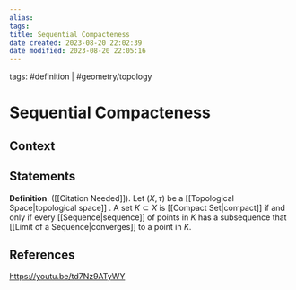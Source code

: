 ```yaml
---
alias: 
tags: 
title: Sequential Compacteness
date created: 2023-08-20 22:02:39
date modified: 2023-08-20 22:05:16
---
```


tags: #definition | #geometry/topology

# Sequential Compacteness

## Context

## Statements

**Definition**. ([[Citation Needed]]). Let $(X,\tau)$ be a [[Topological Space|topological space]] . A set $K\subset X$ is [[Compact Set|compact]] if and only if every [[Sequence|sequence]] of points in $K$ has a subsequence that [[Limit of a Sequence|converges]] to a point in $K$.

## References

https://youtu.be/td7Nz9ATyWY